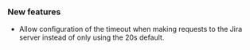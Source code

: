 ### New features

- Allow configuration of the timeout when making requests to the Jira server instead of only using the 20s default.
